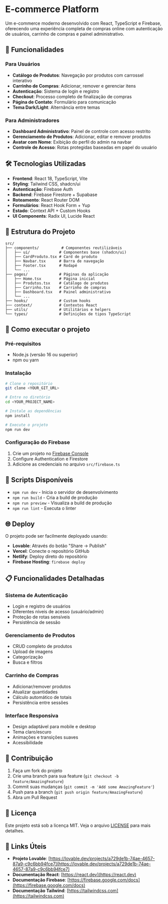 # E-commerce Platform

Um e-commerce moderno desenvolvido com React, TypeScript e Firebase, oferecendo uma experiência completa de compras online com autenticação de usuários, carrinho de compras e painel administrativo.

## 🚀 Funcionalidades

### Para Usuários
- **Catálogo de Produtos**: Navegação por produtos com carrossel interativo
- **Carrinho de Compras**: Adicionar, remover e gerenciar itens
- **Autenticação**: Sistema de login e registro
- **Checkout**: Processo completo de finalização de compras
- **Página de Contato**: Formulário para comunicação
- **Tema Dark/Light**: Alternância entre temas

### Para Administradores
- **Dashboard Administrativo**: Painel de controle com acesso restrito
- **Gerenciamento de Produtos**: Adicionar, editar e remover produtos
- **Avatar com Nome**: Exibição do perfil do admin na navbar
- **Controle de Acesso**: Rotas protegidas baseadas em papel do usuário

## 🛠️ Tecnologias Utilizadas

- **Frontend**: React 18, TypeScript, Vite
- **Styling**: Tailwind CSS, shadcn/ui
- **Autenticação**: Firebase Auth
- **Backend**: Firebase Firestore + Supabase
- **Roteamento**: React Router DOM
- **Formulários**: React Hook Form + Yup
- **Estado**: Context API + Custom Hooks
- **UI Components**: Radix UI, Lucide React

## 📁 Estrutura do Projeto

```
src/
├── components/          # Componentes reutilizáveis
│   ├── ui/             # Componentes base (shadcn/ui)
│   ├── CardProduto.tsx # Card de produto
│   ├── Navbar.tsx      # Barra de navegação
│   ├── Footer.tsx      # Rodapé
│   └── ...
├── pages/              # Páginas da aplicação
│   ├── Home.tsx        # Página inicial
│   ├── Produtos.tsx    # Catálogo de produtos
│   ├── Carrinho.tsx    # Carrinho de compras
│   ├── Dashboard.tsx   # Painel administrativo
│   └── ...
├── hooks/              # Custom hooks
├── context/            # Contextos React
├── utils/              # Utilitários e helpers
└── types/              # Definições de tipos TypeScript
```

## 🚀 Como executar o projeto

### Pré-requisitos
- Node.js (versão 16 ou superior)
- npm ou yarn

### Instalação
```sh
# Clone o repositório
git clone <YOUR_GIT_URL>

# Entre no diretório
cd <YOUR_PROJECT_NAME>

# Instale as dependências
npm install

# Execute o projeto
npm run dev
```

### Configuração do Firebase
1. Crie um projeto no [Firebase Console](https://console.firebase.google.com/)
2. Configure Authentication e Firestore
3. Adicione as credenciais no arquivo `src/firebase.ts`

## 🔧 Scripts Disponíveis

- `npm run dev` - Inicia o servidor de desenvolvimento
- `npm run build` - Cria a build de produção
- `npm run preview` - Visualiza a build de produção
- `npm run lint` - Executa o linter

## 🌐 Deploy

O projeto pode ser facilmente deployado usando:
- **Lovable**: Através do botão "Share → Publish"
- **Vercel**: Conecte o repositório GitHub
- **Netlify**: Deploy direto do repositório
- **Firebase Hosting**: `firebase deploy`

## 📋 Funcionalidades Detalhadas

### Sistema de Autenticação
- Login e registro de usuários
- Diferentes níveis de acesso (usuário/admin)
- Proteção de rotas sensíveis
- Persistência de sessão

### Gerenciamento de Produtos
- CRUD completo de produtos
- Upload de imagens
- Categorização
- Busca e filtros

### Carrinho de Compras
- Adicionar/remover produtos
- Atualizar quantidades
- Cálculo automático de totais
- Persistência entre sessões

### Interface Responsiva
- Design adaptável para mobile e desktop
- Tema claro/escuro
- Animações e transições suaves
- Acessibilidade

## 🤝 Contribuição

1. Faça um fork do projeto
2. Crie uma branch para sua feature (`git checkout -b feature/AmazingFeature`)
3. Commit suas mudanças (`git commit -m 'Add some AmazingFeature'`)
4. Push para a branch (`git push origin feature/AmazingFeature`)
5. Abra um Pull Request

## 📝 Licença

Este projeto está sob a licença MIT. Veja o arquivo [LICENSE](LICENSE) para mais detalhes.

## 🔗 Links Úteis

- **Projeto Lovable**: [https://lovable.dev/projects/a729de1b-74ae-4657-87a9-c9c6bb94fce7](https://lovable.dev/projects/a729de1b-74ae-4657-87a9-c9c6bb94fce7)
- **Documentação React**: [https://react.dev](https://react.dev)
- **Documentação Firebase**: [https://firebase.google.com/docs](https://firebase.google.com/docs)
- **Documentação Tailwind**: [https://tailwindcss.com](https://tailwindcss.com)
